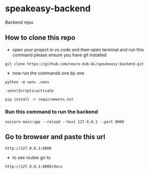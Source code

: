 # speakeasy-backend
Backend repo 

## How to clone this repo 
- open your project in vs code and then open terminal and run this command 
 please ensure you have git installed
```
git clone https://github.com/neuro-dub-Ai/speakeasy-backend.git
```
- now run the commands one by one  
```
python -m venv .venv

.venv\Scripts\activate

pip install -r requirements.txt
```

### Run this command to run the backend 
```
uvicorn main:app --reload --host 127.0.0.1 --port 8000
```

## Go to browser and paste this url 
```
http://127.0.0.1:8000
```
- to see routes go to 
```
http://127.0.0.1:8000/docs
```
